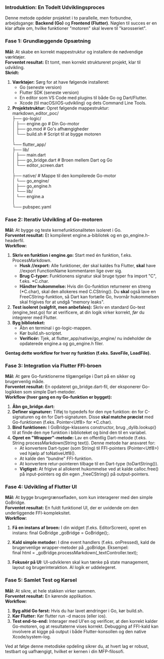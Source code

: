 ### **Introduktion: En Todelt Udviklingsproces**

Denne metode opdeler projektet i to parallelle, men forbundne, arbejdsgange: **Backend (Go)** og **Frontend (Flutter)**. Nøglen til succes er en klar aftale om, hvilke funktioner "motoren" skal levere til "karosseriet".

### **Fase 1: Grundlæggende Opsætning**

**Mål:** At skabe en korrekt mappestruktur og installere de nødvendige værktøjer.  
**Forventet resultat:** Et tomt, men korrekt struktureret projekt, klar til udvikling.  
**Skridt:**

1. **Værktøjer:** Sørg for at have følgende installeret:  
   * Go (seneste version)  
   * Flutter SDK (seneste version)  
   * En editor som VS Code med plugins til både Go og Dart/Flutter.  
   * Xcode (til macOS/iOS-udvikling) og dets Command Line Tools.  
2. **Projektstruktur:** Opret følgende mappestruktur:  
   markdown\_editor\_poc/  
   ├── go-logic/  
   │   ├── engine.go       \# Din Go-motor  
   │   ├── go.mod          \# Go's afhængigheder  
   │   └── build.sh        \# Script til at bygge motoren  
   │  
   └── flutter\_app/  
       ├── lib/  
       │   ├── main.dart  
       │   ├── go\_bridge.dart  \# Broen mellem Dart og Go  
       │   └── editor\_screen.dart  
       │  
       ├── native/           \# Mappe til den kompilerede Go-motor  
       │   └── go\_engine/  
       │       ├── go\_engine.h  
       │       └── lib/  
       │           └── engine.a  
       │  
       └── pubspec.yaml

### **Fase 2: Iterativ Udvikling af Go-motoren**

**Mål:** At bygge og teste kernefunktionaliteten isoleret i Go.  
**Forventet resultat:** Et kompileret engine.a-bibliotek og en go\_engine.h-headerfil.  
**Workflow:**

1. **Skriv en funktion i engine.go:** Start med én funktion, f.eks. ProcessMarkdown.  
   * **Husk //export:** Alle funktioner, der skal kaldes fra Flutter, **skal** have //export FunctionName kommentaren lige over sig.  
   * **Brug C-typer:** Funktionens signatur skal bruge typer fra import "C", f.eks. \*C.char.  
   * **Håndter hukommelse:** Hvis din Go-funktion returnerer en streng (\*C.char), skal den allokeres med C.CString(). Du **skal** også lave en FreeCString-funktion, så Dart kan fortælle Go, hvornår hukommelsen skal frigives for at undgå "memory leaks".  
2. **Test isoleret (valgfrit, men anbefales):** Skriv en standard Go-test (engine\_test.go) for at verificere, at din logik virker korrekt, *før* du integrerer med Flutter.  
3. **Byg biblioteket:**  
   * Åbn en terminal i go-logic-mappen.  
   * Kør build.sh-scriptet.  
   * **Verificér:** Tjek, at flutter\_app/native/go\_engine/ nu indeholder de opdaterede engine.a og go\_engine.h filer.

**Gentag dette workflow for hver ny funktion (f.eks. SaveFile, LoadFile).**

### **Fase 3: Integration via Flutter FFI-broen**

**Mål:** At gøre Go-funktionerne tilgængelige i Dart på en sikker og brugervenlig måde.  
**Forventet resultat:** En opdateret go\_bridge.dart-fil, der eksponerer Go-logikken som simple Dart-metoder.  
**Workflow (hver gang en ny Go-funktion er bygget):**

1. **Åbn go\_bridge.dart:**  
2. **Definer signaturer:** Tilføj to typedefs for den nye funktion: én for C-signaturen og én for Dart-signaturen. Disse **skal matche præcist** med Go-funktionen (f.eks. Pointer\<Utf8\> for \*C.char).  
3. **Bind funktionen:** I GoBridge-klassens constructor, brug \_dylib.lookup() til at finde den nye funktion i biblioteket og bind den til en variabel.  
4. **Opret en "Wrapper"-metode:** Lav en offentlig Dart-metode (f.eks. String processMarkdown(String text)). Denne metode har ansvaret for:  
   * At konvertere Dart-typer (som String) til FFI-pointers (Pointer\<Utf8\>) ved hjælp af toNativeUtf8().  
   * At kalde den "bundne" FFI-funktion.  
   * At konvertere retur-pointeren tilbage til en Dart-type (toDartString()).  
   * **Vigtigst:** At frigive al allokeret hukommelse ved at kalde calloc.free() på input-pointers og din egen \_freeCString() på output-pointers.

### **Fase 4: Udvikling af Flutter UI**

**Mål:** At bygge brugergrænsefladen, som kun interagerer med den simple GoBridge.  
**Forventet resultat:** En fuldt funktionel UI, der er uvidende om den underliggende FFI-kompleksitet.  
**Workflow:**

1. **Få en instans af broen:** I din widget (f.eks. EditorScreen), opret en instans: final GoBridge \_goBridge \= GoBridge();.  
2. **Kald simple metoder:** I dine event handlers (f.eks. onPressed), kald de brugervenlige wrapper-metoder på \_goBridge. Eksempel:  
   final html \= \_goBridge.processMarkdown(\_textController.text);

3. **Fokusér på UI:** UI-udvikleren skal kun tænke på state management, layout og brugerinteraktion. Al logik er uddelegeret.

### **Fase 5: Samlet Test og Kørsel**

**Mål:** At sikre, at hele stakken virker sammen.  
**Forventet resultat:** En kørende applikation.  
**Workflow:**

1. **Byg altid Go først:** Hvis du har lavet ændringer i Go, kør build.sh.  
2. **Kør Flutter:** Kør flutter run \-d macos (eller ios).  
3. **Test end-to-end:** Interager med UI'en og verificer, at den korrekt kalder Go-motoren, og at resultaterne vises korrekt. Debugging af FFI-kald kan involvere at kigge på output i både Flutter-konsollen og den native Xcode/system-log.

Ved at følge denne metodiske opdeling sikrer du, at hvert lag er robust, testbart og uafhængigt, hvilket er kernen i din MFP-filosofi.